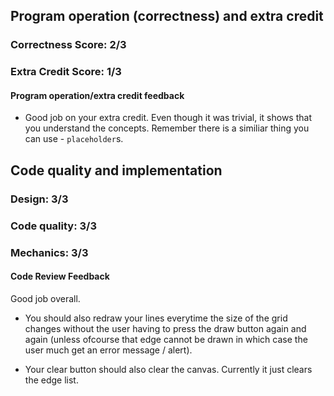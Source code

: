 ## Program operation (correctness) and extra credit

### Correctness Score: 2/3

### Extra Credit Score: 1/3

#### Program operation/extra credit feedback

- Good job on your extra credit. Even though it was trivial, it shows that you
understand the concepts. Remember there is a similiar thing you can use -
`placeholder`s.

## Code quality and implementation

### Design: 3/3

### Code quality: 3/3

### Mechanics: 3/3

#### Code Review Feedback

Good job overall.

- You should also redraw your lines everytime the size of the grid changes without
the user having to press the draw button again and again (unless ofcourse that
edge cannot be drawn in which case the user much get an error message / alert). 

- Your clear button should also clear the canvas. Currently it just clears the
edge list.